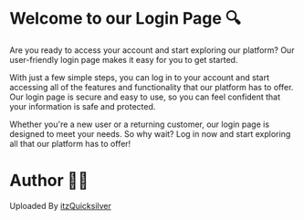 # Welcome to our Login Page 🔍

Are you ready to access your account and start exploring our platform? Our user-friendly login page makes it easy for you to get started.

With just a few simple steps, you can log in to your account and start accessing all of the features and functionality that our platform has to offer. Our login page is secure and easy to use, so you can feel confident that your information is safe and protected.

Whether you're a new user or a returning customer, our login page is designed to meet your needs. So why wait? Log in now and start exploring all that our platform has to offer!


# Author 🧑‍💻

Uploaded By [itzQuicksilver](https://github.com/QuicksilverYT/Ferrari-Site)


